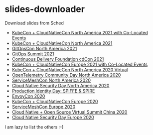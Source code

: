 # slides-downloader

Download slides from Sched

* [KubeCon + CloudNativeCon North America 2021 with Co-Located Events](kubecon-na-21-all.sh)
* [KubeCon + CloudNativeCon North America 2021](kccncna2021.sh)
* [GitOpsCon North America 2021](gitopsconna21.sh)
* [GitOps Summit 2021](gitopssummit2021.sh)
* [Continuous Delivery Foundation cdCon 2021](cdcon2021.sh)
* [KubeCon + CloudNativeCon Europe 2021 with Co-Located Events](kubecon-eu-21-all.sh)
* [KubeCon + CloudNativeCon North America 2020 Virtual](kccncna20.sh)
* [OpenTelemetry Community Day North America 2020](otcdna20.sh)
* [ServiceMeshCon North America 2020](smcna20.sh)
* [Cloud Native Security Day North America 2020](cnsdna20.sh)
* [Production Identity Day: SPIFFE & SPIRE](spiffespiredayna20.sh)
* [EnvoyCon 2020](envoycon2020.sh)
* [KubeCon + CloudNativeCon Europe 2020](kccnceu20.sh)
* [ServiceMeshCon Europe 2020](servicemeshconeu20.sh)
* [Cloud Native + Open Source Virtual Summit China 2020](cnosvschina20cn.sh)
* [Cloud Native Security Day Europe 2020](cnsdeu20.sh)

I am lazy to list the others :-)